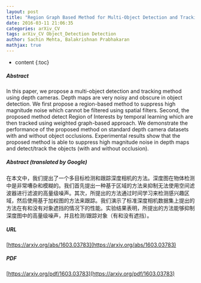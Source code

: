 ```yaml
---
layout: post
title: "Region Graph Based Method for Multi-Object Detection and Tracking using Depth Cameras"
date: 2016-03-11 21:06:35
categories: arXiv_CV
tags: arXiv_CV Object_Detection Detection
author: Sachin Mehta, Balakrishnan Prabhakaran
mathjax: true
---
```


* content
{:toc}

##### Abstract
In this paper, we propose a multi-object detection and tracking method using depth cameras. Depth maps are very noisy and obscure in object detection. We first propose a region-based method to suppress high magnitude noise which cannot be filtered using spatial filters. Second, the proposed method detect Region of Interests by temporal learning which are then tracked using weighted graph-based approach. We demonstrate the performance of the proposed method on standard depth camera datasets with and without object occlusions. Experimental results show that the proposed method is able to suppress high magnitude noise in depth maps and detect/track the objects (with and without occlusion).

##### Abstract (translated by Google)
在本文中，我们提出了一个多目标检测和跟踪深度相机的方法。深度图在物体检测中是非常嘈杂和模糊的。我们首先提出一种基于区域的方法来抑制无法使用空间滤波器进行滤波的高量级噪声。其次，所提出的方法通过时间学习来检测感兴趣区域，然后使用基于加权图的方法来跟踪。我们演示了标准深度相机数据集上提出的方法在有和没有对象遮挡的情况下的性能。实验结果表明，所提出的方法能够抑制深度图中的高量级噪声，并且检测/跟踪对象（有和没有遮挡）。

##### URL
[https://arxiv.org/abs/1603.03783](https://arxiv.org/abs/1603.03783)

##### PDF
[https://arxiv.org/pdf/1603.03783](https://arxiv.org/pdf/1603.03783)


